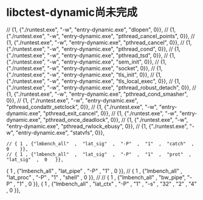 # libctest-dynamic尚未完成
// {1, {"./runtest.exe", "-w", "entry-dynamic.exe", "dlopen", 0}},
// {1, {"./runtest.exe", "-w", "entry-dynamic.exe", "pthread_cancel_points", 0}},
// {1, {"./runtest.exe", "-w", "entry-dynamic.exe", "pthread_cancel", 0}},
// {1, {"./runtest.exe", "-w", "entry-dynamic.exe", "pthread_cond", 0}},
// {1, {"./runtest.exe", "-w", "entry-dynamic.exe", "pthread_tsd", 0}},
// {1, {"./runtest.exe", "-w", "entry-dynamic.exe", "sem_init", 0}},
// {1, {"./runtest.exe", "-w", "entry-dynamic.exe", "socket", 0}},
// {1, {"./runtest.exe", "-w", "entry-dynamic.exe", "tls_init", 0}},
// {1, {"./runtest.exe", "-w", "entry-dynamic.exe", "tls_local_exec", 0}},
// {1, {"./runtest.exe", "-w", "entry-dynamic.exe", "pthread_robust_detach", 0}},
// {1, {"./runtest.exe", "-w", "entry-dynamic.exe", "pthread_cond_smasher", 0}},
// {1, {"./runtest.exe", "-w", "entry-dynamic.exe", "pthread_condattr_setclock", 0}},
// {1, {"./runtest.exe", "-w", "entry-dynamic.exe", "pthread_exit_cancel", 0}},
// {1, {"./runtest.exe", "-w", "entry-dynamic.exe", "pthread_once_deadlock", 0}},
// {1, {"./runtest.exe", "-w", "entry-dynamic.exe", "pthread_rwlock_ebusy", 0}},
// {1, {"./runtest.exe", "-w", "entry-dynamic.exe", "statvfs", 0}},



	// { 1 , {"lmbench_all"  ,  "lat_sig"  ,  "-P"  ,  "1"  ,  "catch"  ,  0	}},
	// { 1 , {"lmbench_all"  ,  "lat_sig"  ,  "-P"  ,  "1"  ,  "prot"  ,  "lat_sig"  ,  0	}},
{ 1 , {"lmbench_all"  ,  "lat_pipe"  ,  "-P"  ,  "1"  ,  0	}},
// { 1 , {"lmbench_all"  ,  "lat_proc"  ,  "-P"  ,  "1"  ,  "shell"  ,  0	}},
// // { 1 , {"lmbench_all"  ,  "bw_pipe",    "-P"  ,  "1"  ,  0	}},
{ 1 , {"lmbench_all"  ,  "lat_ctx"  ,  "-P"  ,  "1"  ,  "-s"  ,  "32"  ,  "2"  ,  "4"  ,  0	}},